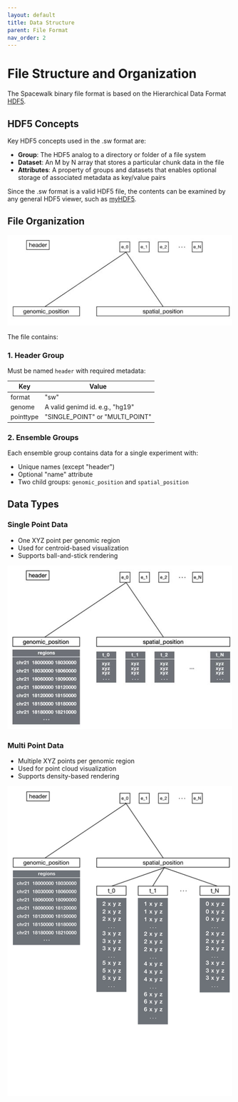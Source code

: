 ```yaml
---
layout: default
title: Data Structure
parent: File Format
nav_order: 2
---
```


# File Structure and Organization

The Spacewalk binary file format is based on the Hierarchical Data Format [HDF5](https://www.hdfgroup.org/solutions/hdf5).

## HDF5 Concepts

Key HDF5 concepts used in the .sw format are:
- **Group**: The HDF5 analog to a directory or folder of a file system
- **Dataset**: An M by N array that stores a particular chunk data in the file
- **Attributes**: A property of groups and datasets that enables optional storage of associated metadata as key/value pairs

Since the .sw format is a valid HDF5 file, the contents can be examined by any general HDF5 viewer, such as [myHDF5](https://myhdf5.hdfgroup.org/).

## File Organization

![All Groups](../wiki-content/img/groups.jpg)

The file contains:

### 1. Header Group

Must be named `header` with required metadata:

| Key       | Value                           |
|-----------|---------------------------------|
| format    | "sw"                           |
| genome    | A valid genimd id. e.g., "hg19" |
| pointtype | "SINGLE_POINT" or "MULTI_POINT" |

### 2. Ensemble Groups

Each ensemble group contains data for a single experiment with:
- Unique names (except "header")
- Optional "name" attribute
- Two child groups: `genomic_position` and `spatial_position`

## Data Types

### Single Point Data
- One XYZ point per genomic region
- Used for centroid-based visualization
- Supports ball-and-stick rendering

![Single Point Example](../wiki-content/img/hdf5-structure-ball-stick-thumbnail.jpg)

### Multi Point Data
- Multiple XYZ points per genomic region
- Used for point cloud visualization
- Supports density-based rendering

![Multi Point Example](../wiki-content/img/hdf5-structure-pointcloud-thumbnail.jpg)
